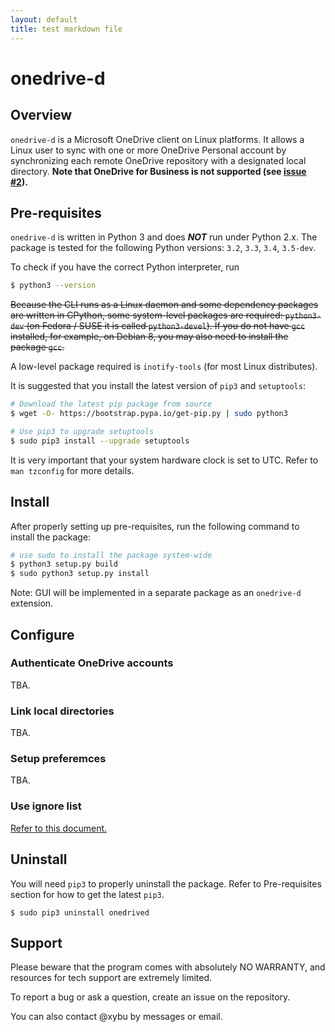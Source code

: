 ```yaml
---
layout: default
title: test markdown file
---
```


# onedrive-d


## Overview

`onedrive-d` is a Microsoft OneDrive client on Linux platforms. It allows a Linux user to sync with one or more
OneDrive Personal account by synchronizing each remote OneDrive repository with a designated local directory. __Note
that OneDrive for Business is not supported (see [issue #2](https://github.com/xybu/onedrive-d/issues/2)).__

## Pre-requisites

`onedrive-d` is written in Python 3 and does ___NOT___ run under Python 2.x. The package is tested for the following
Python versions: `3.2`, `3.3`, `3.4`, `3.5-dev`.

To check if you have the correct Python interpreter, run

```bash
$ python3 --version
```

~~Because the CLI runs as a Linux daemon and some dependency packages are written in CPython, some system-level packages
are required: `python3-dev` (on Fedora / SUSE it is called `python3-devel`). If you do not have `gcc` installed, for
example, on Debian 8, you may also need to install the package `gcc`.~~

A low-level package required is `inotify-tools` (for most Linux distributes).

It is suggested that you install the latest version of `pip3` and `setuptools`:
```bash
# Download the latest pip package from source
$ wget -O- https://bootstrap.pypa.io/get-pip.py | sudo python3

# Use pip3 to upgrade setuptools
$ sudo pip3 install --upgrade setuptools
```

It is very important that your system hardware clock is set to UTC. Refer to `man tzconfig` for more details.

## Install

After properly setting up pre-requisites, run the following command to install the package:

```bash
# use sudo to install the package system-wide
$ python3 setup.py build
$ sudo python3 setup.py install
```

Note: GUI will be implemented in a separate package as an `onedrive-d` extension.

## Configure

### Authenticate OneDrive accounts

TBA.

### Link local directories

TBA.

### Setup preferemces

TBA.

### Use ignore list

[Refer to this document.](doc/ignore_list.md)

## Uninstall

You will need `pip3` to properly uninstall the package. Refer to Pre-requisites section for how to get the latest
`pip3`.

```
$ sudo pip3 uninstall onedrived
```

## Support

Please beware that the program comes with absolutely NO WARRANTY, and resources for tech support are extremely limited.

To report a bug or ask a question, create an issue on the repository.

You can also contact @xybu by messages or email.
